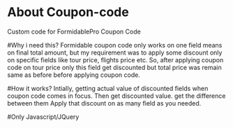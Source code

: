 # About Coupon-code
Custom code for FormidablePro Coupon Code

#Why i need this?
Formidable coupon code only works on one field means on final total amount, but my requirement was to apply some discount only on specific fields like tour price, flights price etc. So, after applying coupon code on tour price only this field get discounted but total price was remain same as before before applying coupon code.

#How it works?
Intially, getting actual value of discounted fields when coupon code comes in focus.
Then get discounted value.
get the difference between them
Apply that discount on as many field as you needed.

#Only Javascript/JQuery
